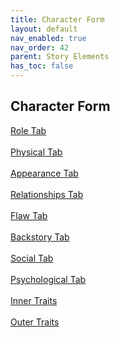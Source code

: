 ```yaml
---
title: Character Form
layout: default
nav_enabled: true
nav_order: 42
parent: Story Elements
has_toc: false
---
```

## Character Form
[Role Tab](Role_Tab.html) <br/><br/>
[Physical Tab](Physical_Tab.html) <br/><br/>
[Appearance Tab](Appearance_Tab.html) <br/><br/>
[Relationships Tab](Relationships_Tab.html) <br/><br/>
[Flaw Tab](Flaw_Tab.html) <br/><br/>
[Backstory Tab](Backstory_Tab.html) <br/><br/>
[Social Tab](Social_Tab.html) <br/><br/>
[Psychological Tab](Psychological_Tab.html) <br/><br/>
[Inner Traits](Inner_Traits.html) <br/><br/>
[Outer Traits](Outer_Traits.html) <br/><br/>
